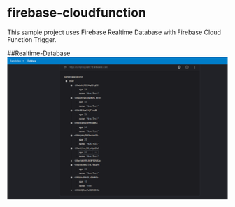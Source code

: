 # firebase-cloudfunction
This sample project uses Firebase Realtime Database with Firebase Cloud Function Trigger.

##Realtime-Database
![alt text](screenshot.png "database")
